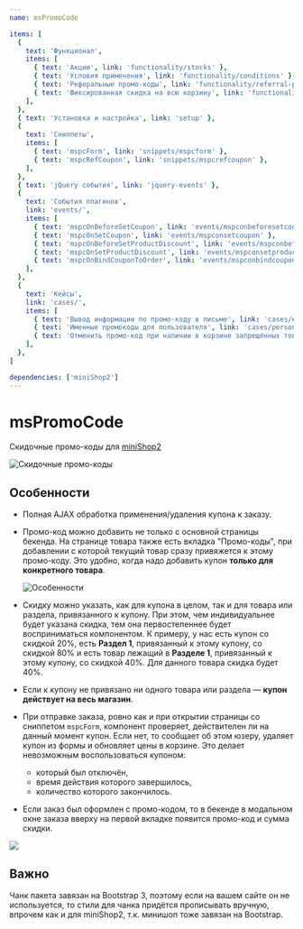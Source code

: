 ```yaml
---
name: msPromoCode

items: [
  {
    text: 'Функционал',
    items: [
      { text: 'Акции', link: 'functionality/stocks' },
      { text: 'Условия применения', link: 'functionality/conditions' },
      { text: 'Реферальные промо-коды', link: 'functionality/referral-promo-codes' },
      { text: 'Фиксированная скидка на всю корзину', link: 'functionality/fixed-cart-discount' },
    ],
  },
  { text: 'Установка и настройка', link: 'setup' },
  {
    text: 'Сниппеты',
    items: [
      { text: 'mspcForm', link: 'snippets/mspcform' },
      { text: 'mspcRefCoupon', link: 'snippets/mspcrefcoupon' },
    ],
  },
  { text: 'jQuery события', link: 'jquery-events' },
  {
    text: 'События плагинов',
    link: 'events/',
    items: [
      { text: 'mspcOnBeforeSetCoupon', link: 'events/mspconbeforesetcoupon' },
      { text: 'mspcOnSetCoupon', link: 'events/mspconsetcoupon' },
      { text: 'mspcOnBeforeSetProductDiscount', link: 'events/mspconbeforesetproductdiscount' },
      { text: 'mspcOnSetProductDiscount', link: 'events/mspconsetproductdiscount' },
      { text: 'mspcOnBindCouponToOrder', link: 'events/mspconbindcoupontoorder' },
    ],
  },
  {
    text: 'Кейсы',
    link: 'cases/',
    items: [
      { text: 'Вывод информации по промо-коду в письме', link: 'cases/email-inform' },
      { text: 'Именные промокоды для пользователя', link: 'cases/personalized-promo-codes' },
      { text: 'Отменить промо-код при наличии в корзине запрещённых товаров', link: 'cases/cancel-promo-code' },
    ],
  },
]

dependencies: ['miniShop2']
---
```


# msPromoCode

Скидочные промо-коды для [miniShop2][1]

![Скидочные промо-коды](https://file.modx.pro/files/4/d/1/4d1b1efb5043b39395279a1931e38064.png)

## Особенности

- Полная AJAX обработка применения/удаления купона к заказу.

- Промо-код можно добавить не только с основной страницы бекенда. На странице товара также есть вкладка "Промо-коды", при добавлении с которой текущий товар сразу привяжется к этому промо-коду. Это удобно, когда надо добавить купон **только для конкретного товара**.

    ![Особенности](https://file.modx.pro/files/9/9/f/99f933c6bede012de67addc87f8fcf39.png)

- Скидку можно указать, как для купона в целом, так и для товара или раздела, привязанного к купону. При этом, чем индивидуальнее будет указана скидка, тем она первостепеннее будет восприниматься компонентом. К примеру, у нас есть купон со скидкой 20%, есть **Раздел 1**, привязанный к этому купону, со скидкой 80% и есть товар лежащий в **Разделе 1**, привязанный к этому купону, со скидкой 40%. Для данного товара скидка будет 40%.

- Если к купону не привязано ни одного товара или раздела — **купон действует на весь магазин**.

- При отправке заказа, ровно как и при открытии страницы со сниппетом `mspcForm`, компонент проверяет, действителен ли на данный момент купон. Если нет, то сообщает об этом юзеру, удаляет купон из формы и обновляет цены в корзине. Это делает невозможным воспользоваться купоном:
  - который был отключён,
  - время действия которого завершилось,
  - количество которого закончилось.

- Если заказ был оформлен с промо-кодом, то в бекенде в модальном окне заказа вверху на первой вкладке появится промо-код и сумма скидки.

[![](https://file.modx.pro/files/8/4/8/848c52f4c835c232e6874d3e591ca5b7.png)](https://file.modx.pro/files/8/4/8/848c52f4c835c232e6874d3e591ca5b7.png)

## Важно

Чанк пакета завязан на Bootstrap 3, поэтому если на вашем сайте он не используется, то стили для чанка придётся прописывать вручную, впрочем как и для miniShop2, т.к. минишоп тоже завязан на Bootstrap.

[1]: /components/minishop2/
